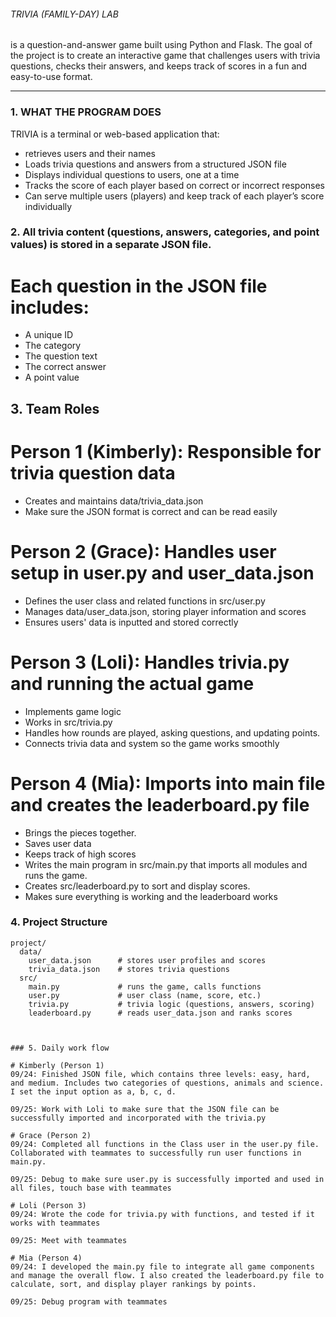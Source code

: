 ###### TRIVIA (FAMILY-DAY) LAB
is a question-and-answer game built using Python and Flask. The goal of the project is to create an interactive game that challenges users with trivia questions, checks their answers, and keeps track of scores in a fun and easy-to-use format.

---

### 1. WHAT THE PROGRAM DOES

TRIVIA is a terminal or web-based application that:
- retrieves users and their names
- Loads trivia questions and answers from a structured JSON file
- Displays individual questions to users, one at a time
- Tracks the score of each player based on correct or incorrect responses
- Can serve multiple users (players) and keep track of each player’s score individually




### 2. All trivia content (questions, answers, categories, and point values) is stored in a separate JSON file. 

# Each question in the JSON file includes:
- A unique ID
- The category 
- The question text
- The correct answer
- A point value

## 3. Team Roles

# Person 1 (Kimberly): Responsible for trivia question data
- Creates and maintains data/trivia_data.json 
- Make sure the JSON format is correct and can be read easily

# Person 2 (Grace): Handles user setup in user.py and user_data.json
- Defines the user class and related functions in src/user.py
- Manages data/user_data.json, storing player information and scores
- Ensures users' data is inputted and stored correctly

# Person 3 (Loli): Handles trivia.py and running the actual game
- Implements game logic
- Works in src/trivia.py
- Handles how rounds are played, asking questions, and updating points.
- Connects trivia data and system so the game works smoothly



# Person 4 (Mia): Imports into main file and creates the leaderboard.py file 

- Brings the pieces together.
- Saves user data 
- Keeps track of high scores
- Writes the main program in src/main.py that imports all modules and runs the game.
- Creates src/leaderboard.py to sort and display scores.
- Makes sure everything is working and the leaderboard works

### 4. Project Structure

```text
project/
  data/
    user_data.json      # stores user profiles and scores
    trivia_data.json    # stores trivia questions
  src/
    main.py             # runs the game, calls functions
    user.py             # user class (name, score, etc.)
    trivia.py           # trivia logic (questions, answers, scoring)
    leaderboard.py      # reads user_data.json and ranks scores



### 5. Daily work flow

# Kimberly (Person 1)
09/24: Finished JSON file, which contains three levels: easy, hard, and medium. Includes two categories of questions, animals and science. I set the input option as a, b, c, d.

09/25: Work with Loli to make sure that the JSON file can be successfully imported and incorporated with the trivia.py

# Grace (Person 2)
09/24: Completed all functions in the Class user in the user.py file. Collaborated with teammates to successfully run user functions in main.py. 

09/25: Debug to make sure user.py is successfully imported and used in all files, touch base with teammates

# Loli (Person 3)
09/24: Wrote the code for trivia.py with functions, and tested if it works with teammates

09/25: Meet with teammates

# Mia (Person 4)
09/24: I developed the main.py file to integrate all game components and manage the overall flow. I also created the leaderboard.py file to calculate, sort, and display player rankings by points.

09/25: Debug program with teammates

